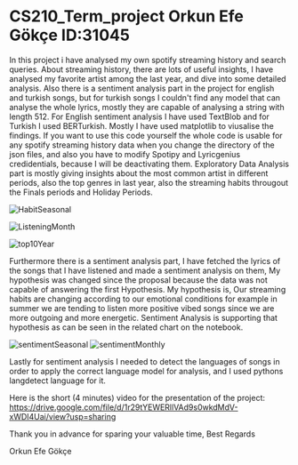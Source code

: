 # CS210_Term_project Orkun Efe Gökçe ID:31045

In this project i have analysed my own spotify streaming history and search queries. About streaming history, there are lots of useful insights, I have analysed my favorite artist among the last year, and dive into some detailed analysis. Also there is a sentiment analysis part in the project for english and turkish songs, but for turkish songs I couldn't find any model that can analyse the whole lyrics, mostly they are capable of analysing a string with length 512. For English sentiment analysis I have used TextBlob and for Turkish I used BERTurkish. Mostly I have used matplotlib to viusalise the findings. If you want to use this code yourself the whole code is usable for any spotify streaming history data when you change the directory of the json files, and also you have to modify Spotipy and Lyricgenius credidentials, because I will be deactivating them. Exploratory Data Analysis part is mostly giving insights about the most common artist in different periods, also the top genres in last year, also the streaming habits througout the Finals periods and Holiday Periods.

![HabitSeasonal](https://github.com/orkngkc/CS210_Term_project/assets/115142137/78e40b19-af5c-4c19-b3e1-ee1bb4702996)

![ListeningMonth](https://github.com/orkngkc/CS210_Term_project/assets/115142137/3462bd95-dacb-4ac2-9db8-4aaa88f54061)

![top10Year](https://github.com/orkngkc/CS210_Term_project/assets/115142137/b79b0503-0514-4fdb-be34-ef6a7e79f16d)



Furthermore there is a sentiment analysis part, I have fetched the lyrics of the songs that I have listened and made a sentiment analysis on them, My hypothesis was changed since the proposal because the data was not capable of answering the first Hypothesis. My hypothesis is, Our streaming habits are changing according to our emotional conditions for example in summer we are tending to listen more positive vibed songs since we are more outgoing and more energetic. Sentiment Analysis is supporting that hypothesis as can be seen in the related chart on the notebook. 

![sentimentSeasonal](https://github.com/orkngkc/CS210_Term_project/assets/115142137/b44a9d5f-23bd-4d39-83f5-00ef15bc7cc8)
![sentimentMonthly](https://github.com/orkngkc/CS210_Term_project/assets/115142137/871da795-f9a1-4108-943c-30238e1b8ec9)


Lastly for sentiment analysis I needed to detect the languages of songs in order to apply the correct language model for analysis, and I used pythons langdetect language for it.

Here is the short (4 minutes) video for the presentation of the project: https://drive.google.com/file/d/1r29tYEWERllVAd9s0wkdMdV-xWDI4Uai/view?usp=sharing

Thank you in advance for sparing your valuable time,
Best Regards

Orkun Efe Gökçe


